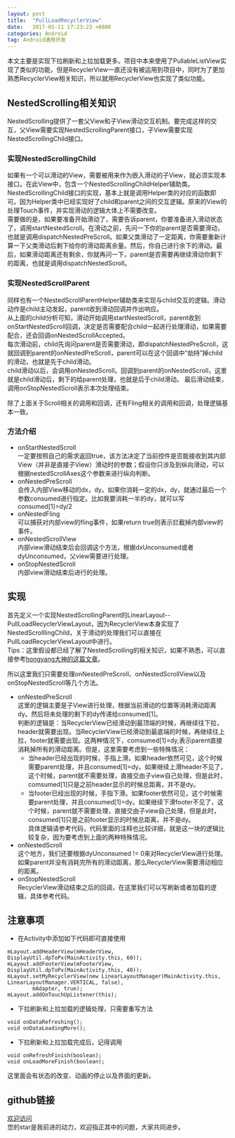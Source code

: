 ```yaml
---
layout: post
title:  "PullLoadRecyclerView"
date:   2017-05-11 17:23:23 +0800
categories: Android
tag: Android通用开发
---
```


本文主要是实现下拉刷新和上拉加载更多。项目中本来使用了PullableListView实现了类似的功能，但是RecyclerView一直还没有被运用到项目中，同时为了更加熟悉RecyclerView相关知识，所以就用RecyclerView也实现了类似功能。  
## NestedScrolling相关知识
NestedScrolling提供了一套父View和子View滑动交互机制。要完成这样的交互，父View需要实现NestedScrollingParent接口，子View需要实现NestedScrollingChild接口。  

### 实现NestedScrollingChild
如果有一个可以滑动的View，需要被用来作为嵌入滑动的子View，就必须实现本接口。在此View中，包含一个NestedScrollingChildHelper辅助类。NestedScrollingChild接口的实现，基本上就是调用Helper类的对应的函数即可。因为Helper类中已经实现好了child和parent之间的交互逻辑。原来的View的处理Touch事件，并实现滑动的逻辑大体上不需要改变。  
需要做的是，如果要准备开始滑动了，需要告诉parent，你要准备进入滑动状态了，调用startNestedScroll。在滑动之前，先问一下你的parent是否需要滑动，也就是调用dispatchNestedPreScroll。如果父类滑动了一定距离，你需要重新计算一下父类滑动后剩下给你的滑动距离余量。然后，你自己进行余下的滑动。最后，如果滑动距离还有剩余，你就再问一下，parent是否需要再继续滑动你剩下的距离，也就是调用dispatchNestedScroll。

### 实现NestedScrollParent
同样也有一个NestedScrollParentHelper辅助类来实现与child交互的逻辑。滑动动作是child主动发起，parent收到滑动回调并作出响应。  
从上面的child分析可知，滑动开始调用startNestedScroll，parent收到onStartNestedScroll回调，决定是否需要配合child一起进行处理滑动，如果需要配合，还会回调onNestedScrollAccepted。  
每次滑动前，child先询问parent是否需要滑动，即dispatchNestedPreScroll，这就回调到parent的onNestedPreScroll，parent可以在这个回调中“劫持”掉child的滑动，也就是先于child滑动。  
child滑动以后，会调用onNestedScroll。回调到parent的onNestedScroll，这里就是child滑动后，剩下的给parent处理，也就是后于child滑动。
最后滑动结束，调用onStopNestedScroll表示本次处理结束。

除了上面关于Scroll相关的调用和回调，还有Fling相关的调用和回调，处理逻辑基本一致。


### 方法介绍
- onStartNestedScroll  
一定要按照自己的需求返回true，该方法决定了当前控件是否能接收到其内部View（并非是直接子View）滑动时的参数；假设你只涉及到纵向滑动，可以根据nestedScrollAxes这个参数来进行纵向判断。
- onNestedPreScroll  
会传入内部View移动的dx，dy。如果你消耗一定的dx，dy，就通过最后一个参数consumed进行指定。比如我要消耗一半的dy，就可以写consumed[1]=dy/2
- onNestedFling  
可以捕获对内部view的fling事件，如果return true则表示拦截掉内部view的事件。
- onNestedScrollView  
内部view滑动结束后会回调这个方法，根据dxUnconsumed或者dyUnconsumed，父view需要进行处理。
- onStopNestedScroll  
内部view滑动结束后进行的处理。

## 实现
首先定义一个实现NestedScrollingParent的LinearLayout--PullLoadRecyclerViewLayout，因为RecyclerView本身实现了NestedScrolllingChild，关于滑动的处理我们可以直接在PullLoadRecyclerViewLayout中进行。  
Tips：这里假设都已经了解了NestedScrolling的相关知识，如果不熟悉，可以直接参考[hongyang大神的这篇文章](http://blog.csdn.net/lmj623565791/article/details/52204039)。  

所以这里我们只需要处理onNestedPreScroll、onNestedScrollView以及onStopNestedScroll等几个方法。 

- onNestedPreScroll  
 这里的逻辑主要是子View进行处理，根据当前滑动的位置等消耗滑动距离dy。然后将未处理的剩下的dy传递给consumed[1]。  
判断的逻辑是：当RecyclerView已经滑动到最顶端的时候，再继续往下拉，header就需要出现。当RecyclerView已经滑动到最底端的时候，再继续往上拉，footer就需要出现。这两种情况下，comsumed[1]=dy,表示parent直接消耗掉所有的滑动距离。但是，这里需要考虑到一些特殊情况：  
	- 当header已经出现的时候，手指上滑。如果header依然可见，这个时候需要parent处理，并且consumed[1]=dy。如果继续上滑header不见了，这个时候，parent就不需要处理，直接交由子view自己处理，但是此时，comsumed[1]只是之前header显示的时候总距离，并不是dy。
	- 当footer已经出现的时候，手指下滑。如果footer依然可见，这个时候需要parent处理，并且consumed[1]=dy。如果继续下滑footer不见了，这个时候，parent就不需要处理，直接交由子view自己处理，但是此时，consumed[1]只是之前footer显示的时候总距离，并不是dy。  
	具体逻辑请参考代码，代码里面的注释也比较详细，就是这一块的逻辑比较复杂，因为要考虑到上面的两种特殊情况。
- onNestedScroll  
 这个地方，我们还要根据dyUnconsumed != 0来对RecyclerView进行处理。如果parent并没有消耗完所有的滑动距离，那么RecyclerView需要滑动相应的距离。
- onStopNestedScroll  
RecyclerView滑动结束之后的回调，在这里我们可以写刷新或者加载的逻辑，具体参考代码。

## 注意事项
- 在Activity中添加如下代码即可直接使用
``` 
mLayout.addHeaderView(mHeaderView, DisplayUtil.dpToPx(MainActivity.this, 60));  
mLayout.addFooterView(mFooterView, DisplayUtil.dpToPx(MainActivity.this, 40));  
mLayout.setMyRecyclerView(new LinearLayoutManager(MainActivity.this, LinearLayoutManager.VERTICAL, false),
        mAdapter, true);  
mLayout.addOnTouchUpListener(this);
```
- 下拉刷新和上拉加载的逻辑处理，只需要重写方法
```
void onDataRefreshing();  
void onDataLoadingMore();
```
- 下拉刷新和上拉加载完成后，记得调用
```
void onRefreshFinish(boolean);  
void onLoadMoreFinish(boolean);
```  
这里面会有状态的改变、动画的停止以及界面的更新。

## github链接
[欢迎访问](https://github.com/mfkauko/PullLoadRecyclerView/)  
您的star是我前进的动力，欢迎指正其中的问题，大家共同进步。
